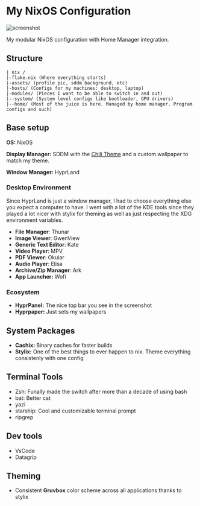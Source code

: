 # My NixOS Configuration

![screenshot](screenshot.png)

My modular NixOS configuration with Home Manager integration.

## Structure

```
| nix /
|-flake.nix (Where everything starts)
|-assets/ (profile pic, sddm background, etc)
|-hosts/ (Configs for my machines: desktop, laptop)
|-modules/ (Pieces I want to be able to switch in and out)
|--system/ (System level configs like bootloader, GPU drivers)
|--home/ (Most of the juice is here. Managed by home manager. Program configs and such)
```

## Base setup

**OS:** NixOS

**Display Manager:** SDDM with the [Chili Theme](https://github.com/MarianArlt/sddm-chili) and a custom wallpaper to match my theme.

**Window Manager:** HyprLand

### Desktop Environment

Since HyprLand is just a window manager, I had to choose everything else you expect a computer to have. I went with a lot of the KDE
tools since they played a lot nicer with stylix for theming as well as just respecting the XDG environment variables.

- **File Manager**: Thunar
- **Image Viewer**: GwenView
- **Generic Text Editor**: Kate 
- **Video Player**: MPV 
- **PDF Viewer**: Okular 
- **Audio Player**: Elisa 
- **Archive/Zip Manager**: Ark
- **App Launcher:** Wofi

### Ecosystem

- **HyprPanel:** The nice top bar you see in the screenshot
- **Hyprpaper:** Just sets my wallpapers

## System Packages

- **Cachix:** Binary caches for faster builds
- **Stylix:** One of the best things to ever happen to nix. Theme everything consistenly with one config

## Terminal Tools

- Zsh: Funally made the switch after more than a decade of using bash
- bat: Better cat
- yazi
- starship: Cool and customizable terminal prompt 
- ripgrep

## Dev tools

- VsCode
- Datagrip

## Theming

- Consistent **Gruvbox** color scheme across all applications thanks to stylix